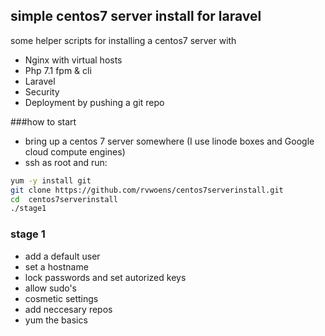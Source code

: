 ## simple centos7 server install for laravel
some helper scripts for installing a centos7 server with

* Nginx with virtual hosts
* Php 7.1 fpm & cli  
* Laravel
* Security 
* Deployment by pushing a git repo


###how to start

* bring up a centos 7 server somewhere (I use linode boxes and Google cloud compute engines)
* ssh as root and run:

```bash
yum -y install git
git clone https://github.com/rvwoens/centos7serverinstall.git
cd  centos7serverinstall
./stage1
```

### stage 1

- add a default user
- set a hostname
- lock passwords and set autorized keys
- allow sudo's
- cosmetic settings
- add neccesary repos
- yum the basics




 

